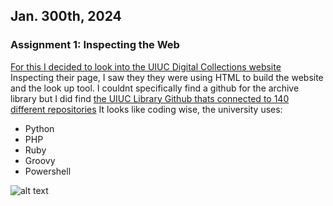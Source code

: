 ## Jan. 300th, 2024
### Assignment 1: Inspecting the Web
[For this I decided to look into the UIUC Digital Collections website](https://digital.library.illinois.edu/)
Inspecting their page, I saw they they were using HTML to build the website and the look up tool. 
I couldnt specifically find a github for the archive library but I did find 
[the UIUC Library Github thats connected to 140 different repositories](https://github.com/UIUCLibrary)
It looks like coding wise, the university uses:
- Python
- PHP
- Ruby
- Groovy
- Powershell

![alt text](Screenshot2024-02-01132755.png)

